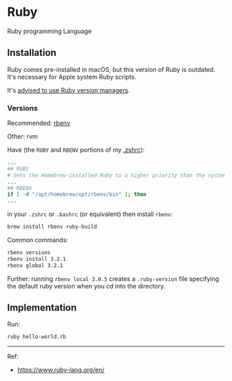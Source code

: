 # Ruby

Ruby programming Language

## Installation

Ruby comes pre-installed in macOS, but this version of Ruby is outdated. It's necessary for Apple system Ruby scripts.

It's [advised to use Ruby version managers](https://snyk.io/blog/how-to-install-ruby-in-mac-os/).

### Versions

Recommended: [rbenv](https://github.com/nvm-sh/nvm#intro)

Other: rvm

Have (the `RUBY` and `RBENV` portions of my [.zshrc](https://github.com/NdagiStanley/dotfiles/blob/main/.zshrc)):

```sh
...
## RUBY
# Sets the Homebrew-installed Ruby to a higher priority than the system Ruby and adds the directory used for Ruby gems
...
## RBENV
if [ -d "/opt/homebrew/opt/rbenv/bin" ]; then
...
```

in your `.zshrc` or `.bashrc` (or equivalent) then install `rbenv`:

```bash
brew install rbenv ruby-build
```

Common commands:

```bash
rbenv versions
rbenv install 3.2.1
rbenv global 3.2.1
```

Further: running `rbenv local 3.0.5` creates a `.ruby-version` file specifying the default ruby version when you _cd_ into the directory.

## Implementation

Run:

```bash
ruby hello-world.rb
```

---
Ref:
- https://www.ruby-lang.org/en/
